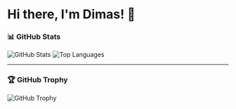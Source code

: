 # Hi there, I'm Dimas! 👋

### 📊 GitHub Stats

![GitHub Stats](https://github-readme-stats.vercel.app/api?username=Dimas21S&show_icons=true&theme=radical)
![Top Languages](https://github-readme-stats.vercel.app/api/top-langs/?username=Dimas21S&layout=compact&theme=radical)

---

### 🏆 GitHub Trophy

![GitHub Trophy](https://github-profile-trophy.vercel.app/?username=Dimas21S&theme=onedark)
